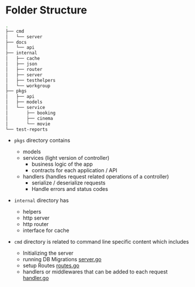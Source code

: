 # Folder Structure

```bash
.
├── cmd
│   └── server
├── docs
│   └── api
├── internal
│   ├── cache
│   ├── json
│   ├── router
│   ├── server
│   ├── testhelpers
│   └── workgroup
├── pkgs
│   ├── api
│   ├── models
│   └── service
│       ├── booking
│       ├── cinema
│       └── movie
└── test-reports
```


* `pkgs` directory contains
    * models
    * services (light version of controller)
        * business logic of the app
        * contracts for each application / API
    * handlers (handles request related operations of a controller)
        * serialize / deserialize requests
        * Handle errors and status codes
  
* `internal` directory has
    * helpers
    * http server
    * http router 
    * interface for cache

* `cmd` directory is related to command line specific content which includes
    * Initializing the server
    * running DB Migrations [server.go](../cmd/server/server.go)
    * setup Routes [routes.go](../cmd/server/routes.go)
    * handlers or middlewares that can be added to each request [handler.go](../cmd/server/handler.go)
